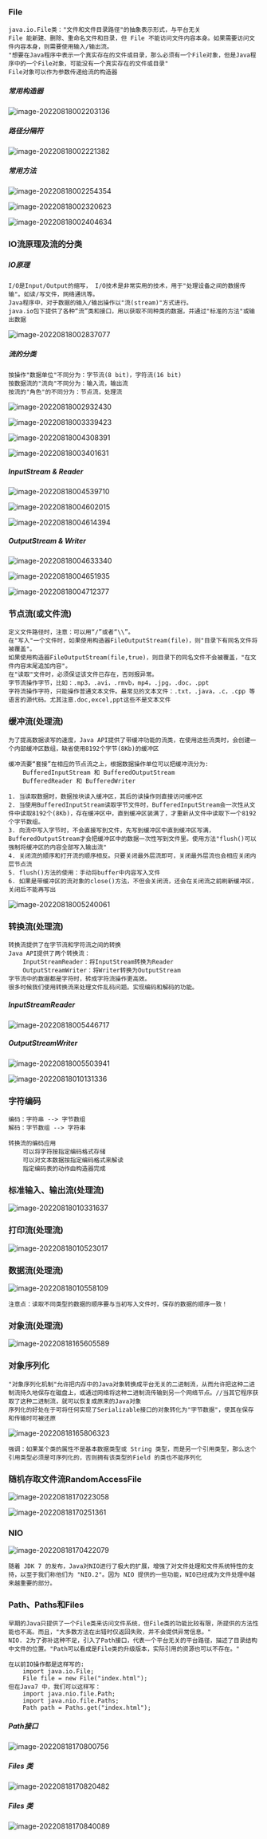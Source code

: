 ### File

```shell
java.io.File类："文件和文件目录路径"的抽象表示形式，与平台无关
File 能新建、删除、重命名文件和目录，但 File 不能访问文件内容本身。如果需要访问文件内容本身，则需要使用输入/输出流。
"想要在Java程序中表示一个真实存在的文件或目录，那么必须有一个File对象，但是Java程序中的一个File对象，可能没有一个真实存在的文件或目录"
File对象可以作为参数传递给流的构造器
```

##### 常用构造器

![image-20220818002203136](images/image-20220818002203136.png)

##### 路径分隔符

![image-20220818002221382](images/image-20220818002221382.png)

##### 常用方法

![image-20220818002254354](images/image-20220818002254354.png)

![image-20220818002320623](images/image-20220818002320623.png)

![image-20220818002404634](images/image-20220818002404634.png)

###  IO流原理及流的分类

##### IO原理

```shell
I/O是Input/Output的缩写， I/O技术是非常实用的技术，用于"处理设备之间的数据传输"。如读/写文件，网络通讯等。
Java程序中，对于数据的输入/输出操作以"流(stream)"方式进行。
java.io包下提供了各种“流”类和接口，用以获取不同种类的数据，并通过"标准的方法"或输出数据
```

![image-20220818002837077](images/image-20220818002837077.png)

##### 流的分类

```shell
按操作"数据单位"不同分为：字节流(8 bit)，字符流(16 bit)
按数据流的"流向"不同分为：输入流，输出流
按流的"角色"的不同分为：节点流，处理流
```

![image-20220818002932430](images/image-20220818002932430.png)

![image-20220818003339423](images/image-20220818003339423.png)

![image-20220818004308391](images/image-20220818004308391.png)

![image-20220818003401631](images/image-20220818003401631.png)

##### InputStream & Reader

![image-20220818004539710](images/image-20220818004539710.png)

![image-20220818004602015](images/image-20220818004602015.png)

![image-20220818004614394](images/image-20220818004614394.png)

##### OutputStream & Writer

![image-20220818004633340](images/image-20220818004633340.png)

![image-20220818004651935](images/image-20220818004651935.png)

![image-20220818004712377](images/image-20220818004712377.png)

### 节点流(或文件流)

```shell
定义文件路径时，注意：可以用“/”或者“\\”。
在"写入"一个文件时，如果使用构造器FileOutputStream(file)，则"目录下有同名文件将被覆盖"。
如果使用构造器FileOutputStream(file,true)，则目录下的同名文件不会被覆盖，"在文件内容末尾追加内容"。
在"读取"文件时，必须保证该文件已存在，否则报异常。 
字节流操作字节，比如：.mp3，.avi，.rmvb，mp4，.jpg，.doc，.ppt
字符流操作字符，只能操作普通文本文件。最常见的文本文件：.txt，.java，.c，.cpp 等语言的源代码。尤其注意.doc,excel,ppt这些不是文本文件
```

### 缓冲流(处理流)

```shell
为了提高数据读写的速度，Java API提供了带缓冲功能的流类，在使用这些流类时，会创建一个内部缓冲区数组，缺省使用8192个字节(8Kb)的缓冲区

缓冲流要“套接”在相应的节点流之上，根据数据操作单位可以把缓冲流分为:
    BufferedInputStream 和 BufferedOutputStream
    BufferedReader 和 BufferedWriter
```

```shell
1. 当读取数据时，数据按块读入缓冲区，其后的读操作则直接访问缓冲区
2. 当使用BufferedInputStream读取字节文件时，BufferedInputStream会一次性从文件中读取8192个(8Kb)，存在缓冲区中，直到缓冲区装满了，才重新从文件中读取下一个8192个字节数组。
3. 向流中写入字节时，不会直接写到文件，先写到缓冲区中直到缓冲区写满，BufferedOutputStream才会把缓冲区中的数据一次性写到文件里。使用方法"flush()可以强制将缓冲区的内容全部写入输出流"
4. 关闭流的顺序和打开流的顺序相反。只要关闭最外层流即可，关闭最外层流也会相应关闭内层节点流
5. flush()方法的使用：手动将buffer中内容写入文件
6. 如果是带缓冲区的流对象的close()方法，不但会关闭流，还会在关闭流之前刷新缓冲区，关闭后不能再写出
```

![image-20220818005240061](images/image-20220818005240061.png)

### 转换流(处理流)

```shell
转换流提供了在字节流和字符流之间的转换
Java API提供了两个转换流：
	InputStreamReader：将InputStream转换为Reader
	OutputStreamWriter：将Writer转换为OutputStream
字节流中的数据都是字符时，转成字符流操作更高效。
很多时候我们使用转换流来处理文件乱码问题。实现编码和解码的功能。
```

##### InputStreamReader

![image-20220818005446717](images/image-20220818005446717.png)

##### OutputStreamWriter

![image-20220818005503941](images/image-20220818005503941.png)

![image-20220818010131336](images/image-20220818010131336.png)

### 字符编码

```shell
编码：字符串 --> 字节数组
解码：字节数组 --> 字符串

转换流的编码应用
    可以将字符按指定编码格式存储
    可以对文本数据按指定编码格式来解读
    指定编码表的动作由构造器完成
```

### 标准输入、输出流(处理流)

![image-20220818010331637](images/image-20220818010331637.png)

### 打印流(处理流)

![image-20220818010523017](images/image-20220818010523017.png)

### 数据流(处理流)

![image-20220818010558109](images/image-20220818010558109.png)

```shell
注意点：读取不同类型的数据的顺序要与当初写入文件时，保存的数据的顺序一致！
```

### 对象流(处理流)

![image-20220818165605589](images/image-20220818165605589.png)

### 对象序列化

```shell
"对象序列化机制"允许把内存中的Java对象转换成平台无关的二进制流，从而允许把这种二进制流持久地保存在磁盘上，或通过网络将这种二进制流传输到另一个网络节点。//当其它程序获取了这种二进制流，就可以恢复成原来的Java对象
序列化的好处在于可将任何实现了Serializable接口的对象转化为"字节数据"，使其在保存和传输时可被还原
```

![image-20220818165806323](images/image-20220818165806323.png)

```shell
强调：如果某个类的属性不是基本数据类型或 String 类型，而是另一个引用类型，那么这个引用类型必须是可序列化的，否则拥有该类型的Field 的类也不能序列化
```

### 随机存取文件流RandomAccessFile

![image-20220818170223058](images/image-20220818170223058.png)

![image-20220818170251361](images/image-20220818170251361.png)

### NIO

![image-20220818170422079](images/image-20220818170422079.png)

```shell
随着 JDK 7 的发布，Java对NIO进行了极大的扩展，增强了对文件处理和文件系统特性的支持，以至于我们称他们为 "NIO.2"。因为 NIO 提供的一些功能，NIO已经成为文件处理中越来越重要的部分。
```

### Path、Paths和Files

```shell
早期的Java只提供了一个File类来访问文件系统，但File类的功能比较有限，所提供的方法性能也不高。而且，"大多数方法在出错时仅返回失败，并不会提供异常信息。"
NIO. 2为了弥补这种不足，引入了Path接口，代表一个平台无关的平台路径，描述了目录结构中文件的位置。"Path可以看成是File类的升级版本，实际引用的资源也可以不存在。"

在以前IO操作都是这样写的:
    import java.io.File;
    File file = new File("index.html");
但在Java7 中，我们可以这样写：
    import java.nio.file.Path; 
    import java.nio.file.Paths; 
    Path path = Paths.get("index.html");
```

##### Path接口

![image-20220818170800756](images/image-20220818170800756.png)

##### Files 类

![image-20220818170820482](images/image-20220818170820482.png)

##### Files 类

![image-20220818170840089](images/image-20220818170840089.png)
